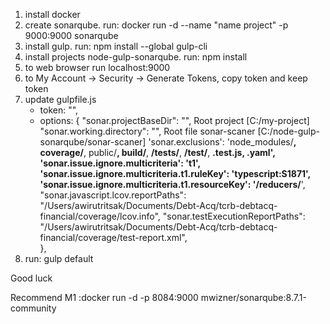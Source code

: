1. install docker
2. create sonarqube. run: docker run -d --name "name project" -p 9000:9000 sonarqube
3. install gulp. run: npm install --global gulp-cli
4. install projects node-gulp-sonarqube. run: npm install
5. to web browser run localhost:9000
6. to My Account -> Security -> Generate Tokens, copy token and keep token
7. update gulpfile.js
    - token: "",
    - options: {
        "sonar.projectBaseDir": "", Root project [C:/my-project]
        "sonar.working.directory": "", Root file sonar-scaner [C:/node-gulp-sonarqube/sonar-scaner]
        'sonar.exclusions': 'node_modules/**, coverage/**, public/**, build/**, **/__tests__/**, **/test/**, **.test.js, **.yaml',
        'sonar.issue.ignore.multicriteria': 't1',
        'sonar.issue.ignore.multicriteria.t1.ruleKey': 'typescript:S1871',
        'sonar.issue.ignore.multicriteria.t1.resourceKey': '**/reducers/**',  
        "sonar.javascript.lcov.reportPaths":
          "/Users/awirutritsak/Documents/Debt-Acq/tcrb-debtacq-financial/coverage/lcov.info",
        "sonar.testExecutionReportPaths":
          "/Users/awirutritsak/Documents/Debt-Acq/tcrb-debtacq-financial/coverage/test-report.xml",        
      },
8. run: gulp default

Good luck


Recommend M1
    :docker run -d -p 8084:9000 mwizner/sonarqube:8.7.1-community

